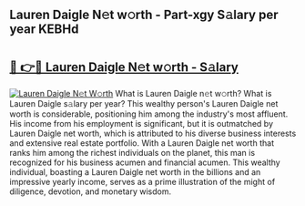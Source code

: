 ## Lauren Daigle N𝚎t w𝚘rth - Part-xgy S𝚊lary per year KEBHd

# <h2><a href="http://gc1xeov.nevu.top/?p=Lauren+Daigle">🔗 👉🔴 Lauren Daigle N𝚎t w𝚘rth - S𝚊lary</a></h2>

[![Lauren Daigle N𝚎t W𝚘rth](https://i.imgur.com/Oavwk0R.jpeg)](http://gc1xeov.nevu.top/?p=Lauren+Daigle)
What is Lauren Daigle n𝚎t w𝚘rth? What is Lauren Daigle s𝚊lary per year?
This wealthy person's Lauren Daigle net worth is considerable, positioning him among the industry's most affluent. His income from his employment is significant, but it is outmatched by Lauren Daigle net worth, which is attributed to his diverse business interests and extensive real estate portfolio. With a Lauren Daigle net worth that ranks him among the richest individuals on the planet, this man is recognized for his business acumen and financial acumen. This wealthy individual, boasting a Lauren Daigle net worth in the billions and an impressive yearly income, serves as a prime illustration of the might of diligence, devotion, and monetary wisdom.
